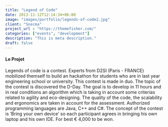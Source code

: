 ```yaml
---
title: "Legend of Code"
date: 2013-11-12T12:14:34+06:00
image: "images/portfolio/legends-of-code2.jpg"
client: "Snecma"
project_url : "https://themefisher.com/"
categories: ["events", "development"]
description: "This is meta description."
draft: false
---
```


#### Le Projet

Legends of code is a contest. Experts from D2SI (Paris - FRANCE) mobilized themself to build an hackathon for students who are in last year engineering school or university. This contest is made in duo. The topic of the contest is discovered the D-Day. The goal is to develop in 11 hours and in real conditions an algorithm which is taking in account some criterias related to agility and eco-designing. The quality of the code, the scalability and ergonomics are taken in account for the assessment. Authorized programming languages are Java, C++ and C#. The concept of the contest is ‘Bring your own device’ so each participant agrees in bringing his own laptop and his own IDE. For best € 4,000 to be won.
